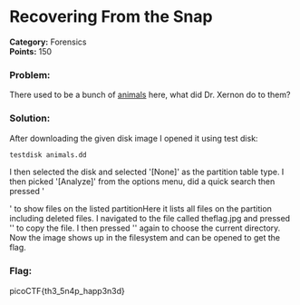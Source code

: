 # Recovering From the Snap
__Category:__ Forensics  
__Points:__ 150

### Problem:

There used to be a bunch of [animals](https://2018shell3.picoctf.com/static/040c56434beb57348cc5032272c04350/animals.dd) here, what did Dr. Xernon do to them?

### Solution:

After downloading the given disk image I opened it using test disk:

```bash
testdisk animals.dd
```

I then selected the disk and selected '[None]' as the partition table type.
I then picked '[Analyze]' from the options menu, did a quick search then pressed '<p>' to show files on the listed partitionHere it lists all files on the partition including deleted files.
I navigated to the file called theflag.jpg and pressed '<c>' to copy the file. I then pressed '<c>' again to choose the current directory.
Now the image shows up in the filesystem and can be opened to get the flag.


### Flag:

picoCTF{th3_5n4p_happ3n3d}

